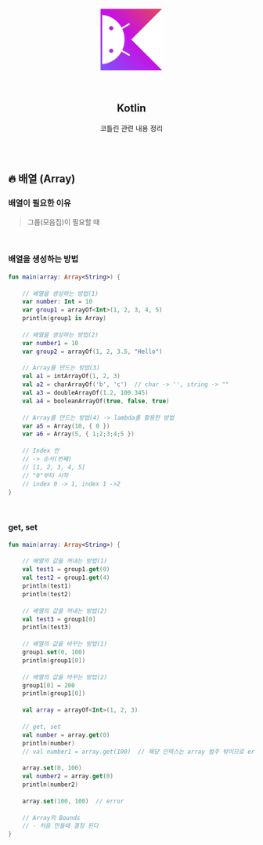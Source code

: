 <div align="center">
  <p>
    <img src="../README.assets/kotlin-hero.png">
  </p>
  <br>
  <h2>Kotlin</h2>
  <p>코틀린 관련 내용 정리</p>
  <br>
  <br>
</div>









## 🔥 배열 (Array)

### 배열이 필요한 이유

> 그룹(모음집)이 필요할 때

<br>

### 배열을 생성하는 방법

```kotlin
fun main(array: Array<String>) {

    // 배열을 생성하는 방법(1)
    var number: Int = 10
    var group1 = arrayOf<Int>(1, 2, 3, 4, 5)
    println(group1 is Array)

    // 배열을 생성하는 방법(2)
    var number1 = 10
    var group2 = arrayOf(1, 2, 3.5, "Hello")
    
    // Array를 만드는 방법(3)
    val a1 = intArrayOf(1, 2, 3)
    val a2 = charArrayOf('b', 'c')  // char -> '', string -> ""
    val a3 = doubleArrayOf(1.2, 100.345)
    val a4 = booleanArrayOf(true, false, true)

    // Array를 만드는 방법(4) -> lambda를 활용한 방법
    var a5 = Array(10, { 0 })
    var a6 = Array(5, { 1;2;3;4;5 })

    // Index 란
    // -> 순서(번째)
    // [1, 2, 3, 4, 5]
    // "0"부터 시작
    // index 0 -> 1, index 1 ->2
}
```

<br>

### get, set

```kotlin
fun main(array: Array<String>) {
    
    // 배열의 값을 꺼내는 방법(1)
    val test1 = group1.get(0)
    val test2 = group1.get(4)
    println(test1)
    println(test2)

    // 배열의 값을 꺼내는 방법(2)
    val test3 = group1[0]
    println(test3)

    // 배열의 값을 바꾸는 방법(1)
    group1.set(0, 100)
    println(group1[0])

    // 배열의 값을 바꾸는 방법(2)
    group1[0] = 200
    println(group1[0])

    val array = arrayOf<Int>(1, 2, 3)

    // get, set
    val number = array.get(0)
    println(number)
	// val number1 = array.get(100)  // 해당 인덱스는 array 범주 밖이므로 error

    array.set(0, 100)
    val number2 = array.get(0)
    println(number2)

    array.set(100, 100)  // error

    // Array의 Bounds
    // - 처음 만들때 결정 된다
}
```
